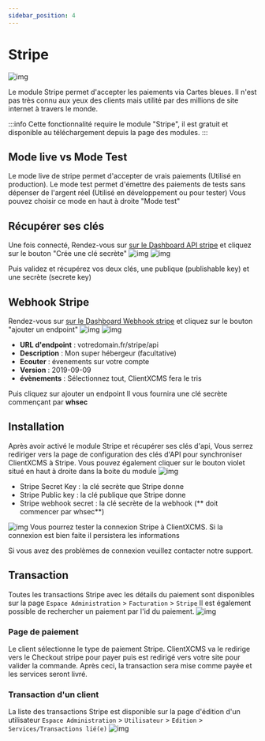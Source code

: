 ```yaml
---
sidebar_position: 4
---
```


# Stripe

![img](https://api.clientxcms.com/assets/8d147de5-b42f-4f69-aec1-96a50ff89c27)

Le module Stripe permet d'accepter les paiements via Cartes bleues. Il n'est pas très connu aux yeux des clients mais utilité par des millions de site internet à travers le monde.

:::info
Cette fonctionnalité require le module "Stripe", il est gratuit et disponible au téléchargement depuis la page des modules.
:::

## Mode live vs Mode Test
Le mode live de stripe permet d'accepter de vrais paiements (Utilisé en production).
Le mode test permet d'émettre des paiements de tests sans dépenser de l'argent réel (Utilisé en développement ou pour tester)
Vous pouvez choisir ce mode en haut à droite "Mode test"
## Récupérer ses clés
Une fois connecté, Rendez-vous sur [sur le Dashboard API stripe](https://dashboard.stripe.com/apikeys) et cliquez sur le bouton "Crée une clé secrète"
![img](https://media.discordapp.net/attachments/926274245225504779/1001908055421767790/unknown.png)
![img](https://media.discordapp.net/attachments/926274245225504779/1001907713862807702/unknown.png)

Puis validez et récupérez vos deux clés, une publique (publishable key) et une secrète (secrete key)
## Webhook Stripe
Rendez-vous sur [sur le Dashboard Webhook stripe](https://dashboard.stripe.com/webhooks) et cliquez sur le bouton "ajouter un endpoint"
![img](https://media.discordapp.net/attachments/926274245225504779/1001913804587815013/unknown.png)
![img](https://media.discordapp.net/attachments/926274245225504779/1001913973270118440/unknown.png?width=611&height=467)

- **URL d'endpoint** : votredomain.fr/stripe/api
- **Description** : Mon super hébergeur (facultative)
- **Ecouter** : évenements sur votre compte
- **Version** : 2019-09-09
- **évènements** : Sélectionnez tout, ClientXCMS fera le tris

Puis cliquez sur ajouter un endpoint
Il vous fournira une clé secrète commençant par **whsec**
## Installation

Après avoir activé le module Stripe et récupérer ses clés d'api, Vous serrez rediriger vers la page de configuration des clés d'API pour synchroniser ClientXCMS à Stripe.
Vous pouvez également cliquer sur le bouton violet situé en haut à droite dans la boite du module
![img](https://media.discordapp.net/attachments/926274245225504779/1001911463520256180/unknown.png?width=960&height=185)
- Stripe Secret Key : la clé secrète que Stripe donne
- Stripe Public key : la clé publique que Stripe donne
- Stripe webhook secret : la clé secrète de la webhook (** doit commencer par whsec**)

![img](https://media.discordapp.net/attachments/926274245225504779/1001913205997711360/unknown.png?width=960&height=233)
Vous pourrez tester la connexion Stripe à ClientXCMS. Si la connexion est bien faite il persistera les informations

Si vous avez des problèmes de connexion veuillez contacter notre support.

## Transaction
Toutes les transactions Stripe avec les détails du paiement sont disponibles sur la page  `Espace Administration` > `Facturation` > `Stripe`
Il est également possible de rechercher un paiement par l'id du paiement.
![img](https://media.discordapp.net/attachments/926274245225504779/1001913007405805588/unknown.png?width=960&height=187)
### Page de paiement

Le client sélectionne le type de paiement Stripe. ClientXCMS va le redirige vers le Checkout stripe pour payer puis est redirigé vers votre site pour valider la commande.
Après ceci, la transaction sera mise comme payée et les services seront livré.
### Transaction d'un client
La liste des transactions Stripe est disponible sur la page d'édition d'un utilisateur `Espace Administration` > `Utilisateur` > `Edition` > `Services/Transactions lié(e)`
![img](https://media.discordapp.net/attachments/926274245225504779/954712356057935943/unknown.png)